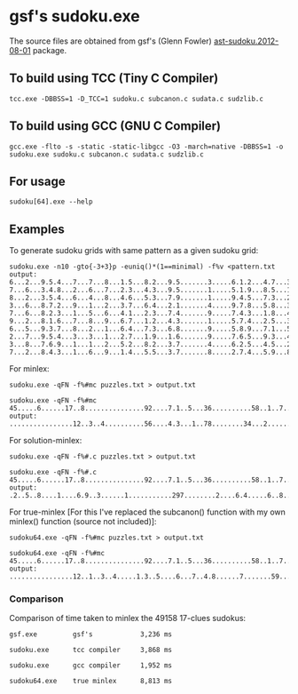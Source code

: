 # gsf's sudoku.exe
The source files are obtained from gsf's (Glenn Fowler) [ast-sudoku.2012-08-01](https://github.com/1to9only/ast-sudoku.2012-08-01) package.
## To build using TCC (Tiny C Compiler)
```
tcc.exe -DBBSS=1 -D_TCC=1 sudoku.c subcanon.c sudata.c sudzlib.c
```
## To build using GCC (GNU C Compiler)
```
gcc.exe -flto -s -static -static-libgcc -O3 -march=native -DBBSS=1 -o sudoku.exe sudoku.c subcanon.c sudata.c sudzlib.c
```
## For usage
```
sudoku[64].exe --help
```
## Examples
To generate sudoku grids with same pattern as a given sudoku grid:
```
sudoku.exe -n10 -gto{-3+3}p -euniq()*(1==minimal) -f%v <pattern.txt
output:
6...2...9.5.4...7...7...8...1.5...8.2...9.5.......3.....6.1.2...4.7...3.5.......1
7...6...3.4.8...2...6...7...2.3...4.3...9.5.......1.....5.1.9...8.5...1.9.......2
8...2...3.5.4...6...4...8...4.6...5.3...7.9.......1.....9.4.5...7.3...2.2.......1
3...6...8.7.2...9...1...2...3.7...6.4...2.1.......4.....9.7.8...5.8...3.6.......4
7...6...8.2.3...1...5...6...4.1...2.3...7.4.......9.....7.4.3...1.8...4.6.......9
9...2...8.1.6...7...8...9...6.7...1.2...4.3.......1.....5.7.4...2.5...3.1.......6
6...5...9.3.7...8...2...1...6.4...7.3...6.8.......9.....5.8.9...7.1...5.1.......7
2...7...9.5.4...3...3...1...2.7...1.9...1.6.......9.....7.6.5...9.3...4.1.......2
3...8...7.6.9...1...1...2...5.2...8.2...3.7.......4.....6.2.5...4.5...2.7.......9
7...2...8.4.3...1...6...9...1.4...5.5...3.7.......8.....2.7.4...5.9...8.8.......3
```
For minlex:
```
sudoku.exe -qFN -f%#mc puzzles.txt > output.txt

sudoku.exe -qFN -f%#mc 45.....6......17..8...............92....7.1..5...36..........58..1..7............
output:
................12..3..4..........56....4.3...1..78........34...2.......19.....8.
```
For solution-minlex:
```
sudoku.exe -qFN -f%#.c puzzles.txt > output.txt

sudoku.exe -qFN -f%#.c 45.....6......17..8...............92....7.1..5...36..........58..1..7............
output:
.2..5..8....1....6.9..3......1...........297........2....6.4.....6..8..1.........
```
For true-minlex [For this I've replaced the subcanon() function with my own minlex() function (source not included)]:
```
sudoku64.exe -qFN -f%#mc puzzles.txt > output.txt

sudoku64.exe -qFN -f%#mc 45.....6......17..8...............92....7.1..5...36..........58..1..7............
output:
................12..1..3..4.....1.3..5....6...7..4.8......7.......59...7..3......
```
### Comparison
Comparison of time taken to minlex the 49158 17-clues sudokus:
```
gsf.exe         gsf's            3,236 ms

sudoku.exe      tcc compiler     3,868 ms

sudoku.exe      gcc compiler     1,952 ms

sudoku64.exe    true minlex      8,813 ms

```
&nbsp;
